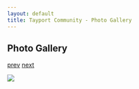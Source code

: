 ```yaml
---
layout: default
title: Tayport Community - Photo Gallery
---
```

## Photo Gallery

[prev](http://tayport.org.uk/photo/45) [next](http://tayport.org.uk/photo/47)

![ ](http://tayport.org.uk/media/046.jpg " ")

